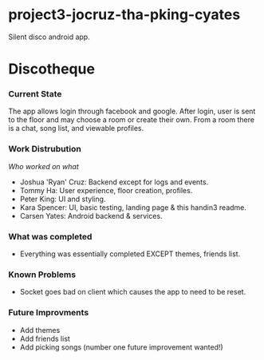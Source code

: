 # project3-jocruz-tha-pking-cyates
Silent disco android app.

# Discotheque #
### Current State ###
The app allows login through facebook and google.  After login, user is sent to the floor and may choose a room or create their own.
From a room there is a chat, song list, and viewable profiles.

### Work Distrubution ###
_Who worked on what_

* Joshua 'Ryan' Cruz: Backend except for logs and events.
* Tommy Ha: User experience, floor creation, profiles.
* Peter King: UI and styling. 
* Kara Spencer: UI, basic testing, landing page & this handin3 readme.
* Carsen Yates: Android backend & services. 

### What was completed ###
* Everything was essentially completed EXCEPT themes, friends list. 
 
### Known Problems ###
* Socket goes bad on client which causes the app to need to be reset.

### Future Improvments ###
* Add themes
* Add friends list
* Add picking songs (number one future improvement wanted!)
